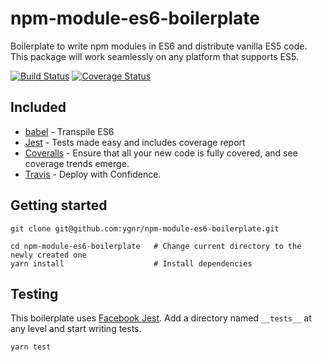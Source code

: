 # npm-module-es6-boilerplate
Boilerplate to write npm modules in ES6 and distribute vanilla ES5 code. This package will work seamlessly on any platform that supports ES5.

[![Build Status](https://travis-ci.org/ygnr/npm-module-es6-boilerplate.svg?branch=master)](https://travis-ci.org/ygnr/npm-module-es6-boilerplate)
[![Coverage Status](https://coveralls.io/repos/github/ygnr/npm-module-es6-boilerplate/badge.svg?branch=master)](https://coveralls.io/github/ygnr/npm-module-es6-boilerplate?branch=master)

## Included

- [babel](http://babeljs.io) - Transpile ES6
- [Jest](https://facebook.github.io/jest/) - Tests made easy and includes coverage report
- [Coveralls](https://coveralls.io/) - Ensure that all your new code is fully covered, and see coverage trends emerge.
- [Travis](https://travis-ci.org) - Deploy with Confidence.

## Getting started

```
git clone git@github.com:ygnr/npm-module-es6-boilerplate.git

cd npm-module-es6-boilerplate   # Change current directory to the newly created one
yarn install                    # Install dependencies
```

## Testing

This boilerplate uses [Facebook Jest](https://facebook.github.io/jest/). Add a
directory named `__tests__` at any level and start writing tests.

```
yarn test
```